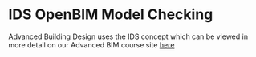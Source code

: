 # IDS OpenBIM Model Checking
Advanced Building Design uses the IDS concept which can be viewed in more detail on our Advanced BIM course site <a href="https://timmcginley.github.io/41934/Concepts/IDS" target="_blank">here</a>
